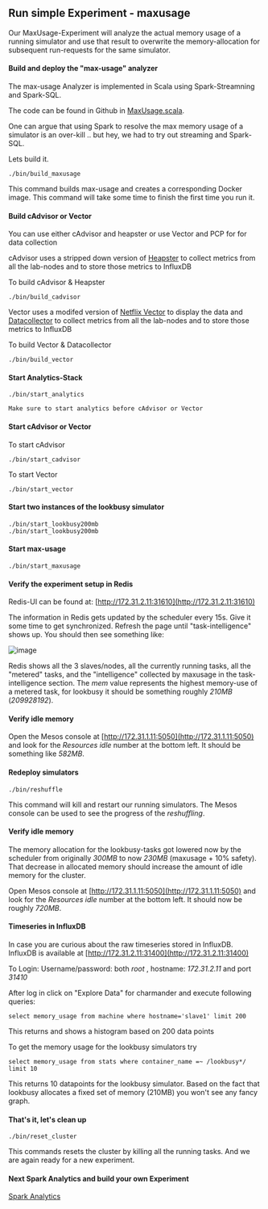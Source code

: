 Run simple Experiment - maxusage
--------------------------------

Our MaxUsage-Experiment will analyze the actual memory usage of a running simulator and use that result to overwrite
the memory-allocation for subsequent run-requests for the same simulator.


#### Build and deploy the "max-usage" analyzer
The max-usage Analyzer is implemented in Scala using Spark-Streamning and Spark-SQL.

The code can be found in Github in [MaxUsage.scala](https://github.com/att-innovate/charmander/blob/master/analytics/spark/maxusage/src/main/scala/MaxUsage.scala).

One can argue that using Spark to resolve the max memory usage of a simulator is an over-kill .. but hey, we had
to try out streaming and Spark-SQL.

Lets build it.

    ./bin/build_maxusage

This command builds max-usage and creates a corresponding Docker image. This command will take some time to finish the first time you run it.

#### Build cAdvisor or Vector
You can use either cAdvisor and heapster or use Vector and PCP for for data collection

cAdvisor uses a stripped down version of [Heapster](https://github.com/att-innovate/charmander-heapster) to collect metrics from all the lab-nodes and to store those metrics to InfluxDB

To build cAdvisor & Heapster

    ./bin/build_cadvisor

Vector uses a modifed version of [Netflix Vector](https://github.com/att-innovate/charmander-heapster) to display the data and [Datacollector](https://github.com/att-innovate/charmander-datacollector) to collect metrics from all the lab-nodes and to store those metrics to InfluxDB

To build Vector & Datacollector

    ./bin/build_vector


#### Start Analytics-Stack
    
    ./bin/start_analytics

    Make sure to start analytics before cAdvisor or Vector


#### Start cAdvisor or Vector

To start cAdvisor

    ./bin/start_cadvisor

To start Vector

    ./bin/start_vector


#### Start two instances of the lookbusy simulator

    ./bin/start_lookbusy200mb
    ./bin/start_lookbusy200mb

#### Start max-usage

    ./bin/start_maxusage

#### Verify the experiment setup in Redis

Redis-UI can be found at: [http://172.31.2.11:31610](http://172.31.2.11:31610)

The information in Redis gets updated by the scheduler every 15s. Give it some time to get synchronized. Refresh the page
until "task-intelligence" shows up. You should then see something like:

![image](https://github.com/att-innovate/charmander/blob/master/docs/assets/Redis.png?raw=true)

Redis shows all the 3 slaves/nodes, all the currently running tasks, all the "metered" tasks, and the "intelligence" collected
by maxusage in the task-intelligence section. The _mem_ value represents the highest memory-use of a metered task, for lookbusy it should
be something roughly _210MB_ (_209928192_).

#### Verify idle memory

Open the Mesos console at [http://172.31.1.11:5050](http://172.31.1.11:5050) and look for the _Resources_ _idle_ number at the bottom left.
It should be something like _582MB_.

#### Redeploy simulators

    ./bin/reshuffle

This command will kill and restart our running simulators. The Mesos console can be used to see the progress of the _reshuffling_.

#### Verify idle memory

The memory allocation for the lookbusy-tasks got lowered now by the scheduler from originally _300MB_ to now _230MB_ (maxusage + 10% safety).
That decrease in allocated memory should increase the amount of idle memory for the cluster.

Open Mesos console at [http://172.31.1.11:5050](http://172.31.1.11:5050) and look for the _Resources_ _idle_ number at the bottom left.
It should now be roughly _720MB_.

#### Timeseries in InfluxDB

In case you are curious about the raw timeseries stored in InfluxDB. InfluxDB is available at [http://172.31.2.11:31400](http://172.31.2.11:31400)

To Login: Username/password: both _root_ , hostname: _172.31.2.11_ and port _31410_

After log in click on "Explore Data" for charmander and execute following queries:

    select memory_usage from machine where hostname='slave1' limit 200

This returns and shows a histogram based on 200 data points

To get the memory usage for the lookbusy simulators try

    select memory_usage from stats where container_name =~ /lookbusy*/ limit 10

This returns 10 datapoints for the lookbusy simulator. Based on the fact that lookbusy allocates a fixed set of memory (210MB)
you won't see any fancy graph.


#### That's it, let's clean up

    ./bin/reset_cluster

This commands resets the cluster by killing all the running tasks. And we are again ready for a new experiment.



#### Next Spark Analytics and build your own Experiment

[Spark Analytics](https://github.com/att-innovate/charmander/blob/master/docs/SPARKANALYTICS.md)


